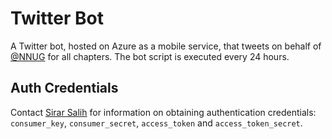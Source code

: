 # Twitter Bot

A Twitter bot, hosted on Azure as a mobile service, that tweets on behalf of <a href="https://twitter.com/nnug" target="_blank">@NNUG</a> for all chapters. The bot script is executed every 24 hours.

<h2>Auth Credentials</h2>

Contact <a href="https://github.com/sirarsalih" target="_blank">Sirar Salih</a> for information on obtaining authentication credentials: <code>consumer_key</code>, <code>consumer_secret</code>, <code>access_token</code> and <code>access_token_secret</code>.
